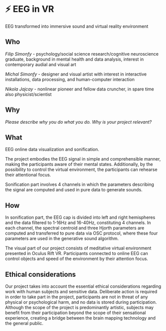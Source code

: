# ⚡️ EEG in VR
EEG transformed into immersive sound and virtual reality environment

## Who
*Filip Simonfy* - psychology/social science research/cognitive neuroscience graduate, background in mental health and data analysis, interest in contemporary audial and visual art

*Michal Simonfy* - designer and visual artist with interest in interactive installations, data processing, and human-computer interaction

*Nikola Jajcay* - nonlinear pioneer and fellow data cruncher, in spare time also physicist/scientist 

## Why
*Please describe why you do what you do. Why is your project relevant?*

## What
EEG online data visualization and sonification.

The project embodies the EEG signal in simple and comprehensible manner, making the participants aware of their mental states. Additionally, by the possibility to control the virtual environment, the participants can rehearse their attentional focus.

Sonification part involves 4 channels in which the parameters describing the signal are computed and used in pure data to generate sounds.

## How

In sonification part, the EEG cap is divided into left and right hemispheres and the data filtered to 1-16Hz and 16-40Hz, constituting 4 channels. In each channel, the spectral centroid and three Hjorth parameters are computed and transferred to pure data via OSC protocol, where these four parameters are used in the generative sound algorithm.

The visual part of our project consists of meditative virtual environment presented in Oculus Rift VR. Participants connected to online EEG can control objects and speed of the environment by their attention focus.

## Ethical considerations

Our project takes into account the essential ethical considerations regarding work with human subjects and sensitive data. Deliberate action is required in order to take part in the project, participants are not in threat of any physical or psychological harm, and no data is stored during participation. Although the scope of the project is predominantly artistic, subjects may benefit from their participation beyond the scope of their sensational experience, creating a bridge between the brain mapping technology and the general public.  
